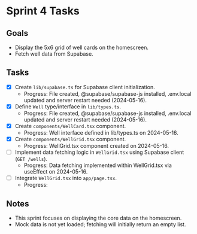 # Sprint 4 Tasks

## Goals
- Display the 5x6 grid of well cards on the homescreen.
- Fetch well data from Supabase.

## Tasks
- [x] Create `lib/supabase.ts` for Supabase client initialization.
  - Progress: File created, @supabase/supabase-js installed, .env.local updated and server restart needed (2024-05-16).
- [x] Define `Well` type/interface in `lib/types.ts`.
  - Progress: File created, @supabase/supabase-js installed, .env.local updated and server restart needed (2024-05-16).
- [x] Create `components/WellCard.tsx` component.
  - Progress: Well interface defined in lib/types.ts on 2024-05-16.
- [x] Create `components/WellGrid.tsx` component.
  - Progress: WellGrid.tsx component created on 2024-05-16.
- [ ] Implement data fetching logic in `WellGrid.tsx` using Supabase client (`GET /wells`).
  - Progress: Data fetching implemented within WellGrid.tsx via useEffect on 2024-05-16.
- [ ] Integrate `WellGrid.tsx` into `app/page.tsx`.
  - Progress:

## Notes
- This sprint focuses on displaying the core data on the homescreen.
- Mock data is not yet loaded; fetching will initially return an empty list.